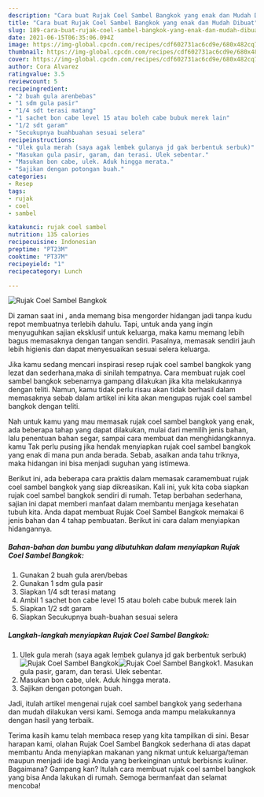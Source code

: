 ```yaml
---
description: "Cara buat Rujak Coel Sambel Bangkok yang enak dan Mudah Dibuat"
title: "Cara buat Rujak Coel Sambel Bangkok yang enak dan Mudah Dibuat"
slug: 189-cara-buat-rujak-coel-sambel-bangkok-yang-enak-dan-mudah-dibuat
date: 2021-06-15T06:35:06.094Z
image: https://img-global.cpcdn.com/recipes/cdf602731ac6cd9e/680x482cq70/rujak-coel-sambel-bangkok-foto-resep-utama.jpg
thumbnail: https://img-global.cpcdn.com/recipes/cdf602731ac6cd9e/680x482cq70/rujak-coel-sambel-bangkok-foto-resep-utama.jpg
cover: https://img-global.cpcdn.com/recipes/cdf602731ac6cd9e/680x482cq70/rujak-coel-sambel-bangkok-foto-resep-utama.jpg
author: Cora Alvarez
ratingvalue: 3.5
reviewcount: 5
recipeingredient:
- "2 buah gula arenbebas"
- "1 sdm gula pasir"
- "1/4 sdt terasi matang"
- "1 sachet bon cabe level 15 atau boleh cabe bubuk merek lain"
- "1/2 sdt garam"
- "Secukupnya buahbuahan sesuai selera"
recipeinstructions:
- "Ulek gula merah (saya agak lembek gulanya jd gak berbentuk serbuk)"
- "Masukan gula pasir, garam, dan terasi. Ulek sebentar."
- "Masukan bon cabe, ulek. Aduk hingga merata."
- "Sajikan dengan potongan buah."
categories:
- Resep
tags:
- rujak
- coel
- sambel

katakunci: rujak coel sambel 
nutrition: 135 calories
recipecuisine: Indonesian
preptime: "PT23M"
cooktime: "PT37M"
recipeyield: "1"
recipecategory: Lunch

---
```



![Rujak Coel Sambel Bangkok](https://img-global.cpcdn.com/recipes/cdf602731ac6cd9e/680x482cq70/rujak-coel-sambel-bangkok-foto-resep-utama.jpg)

Di zaman  saat ini , anda memang bisa mengorder hidangan jadi tanpa kudu repot membuatnya terlebih dahulu. Tapi, untuk anda yang ingin menyuguhkan sajian eksklusif untuk keluarga, maka kamu memang lebih bagus memasaknya dengan tangan sendiri. Pasalnya, memasak sendiri jauh lebih higienis dan dapat menyesuaikan sesuai selera keluarga.

Jika kamu sedang mencari inspirasi resep rujak coel sambel bangkok yang lezat dan sederhana,maka di sinilah tempatnya. Cara membuat rujak coel sambel bangkok  sebenarnya gampang dilakukan jika kita melakukannya dengan teliti. Namun, kamu tidak perlu risau akan tidak berhasil dalam memasaknya 
sebab dalam artikel ini kita akan mengupas rujak coel sambel bangkok dengan teliti.  



Nah untuk kamu yang mau memasak rujak coel sambel bangkok yang enak, ada beberapa tahap yang dapat dilakukan, mulai dari memilih jenis bahan, lalu penentuan bahan segar, sampai cara membuat dan menghidangkannya. kamu Tak perlu pusing jika hendak menyiapkan rujak coel sambel bangkok yang enak di mana pun anda berada. Sebab, asalkan anda  tahu triknya, maka hidangan ini bisa menjadi suguhan yang istimewa.

Berikut ini, ada beberapa cara praktis  dalam memasak caramembuat rujak coel sambel bangkok yang siap dikreasikan. Kali ini, yuk kita coba siapkan rujak coel sambel bangkok sendiri di rumah. Tetap berbahan sederhana, sajian ini dapat memberi manfaat dalam membantu menjaga kesehatan tubuh kita. Anda dapat membuat Rujak Coel Sambel Bangkok memakai 6 jenis bahan dan 4 tahap pembuatan. Berikut ini cara dalam menyiapkan hidangannya.

<!--inarticleads1-->

##### Bahan-bahan dan bumbu yang dibutuhkan dalam menyiapkan Rujak Coel Sambel Bangkok:

1. Gunakan 2 buah gula aren/bebas
1. Gunakan 1 sdm gula pasir
1. Siapkan 1/4 sdt terasi matang
1. Ambil 1 sachet bon cabe level 15 atau boleh cabe bubuk merek lain
1. Siapkan 1/2 sdt garam
1. Siapkan Secukupnya buah-buahan sesuai selera




<!--inarticleads2-->

##### Langkah-langkah menyiapkan Rujak Coel Sambel Bangkok:

1. Ulek gula merah (saya agak lembek gulanya jd gak berbentuk serbuk)
<img src="https://img-global.cpcdn.com/steps/b241fcae4ce61d36/160x128cq70/rujak-coel-sambel-bangkok-langkah-memasak-1-foto.jpg" alt="Rujak Coel Sambel Bangkok"><img src="https://img-global.cpcdn.com/steps/1014cc74d0a86a0b/160x128cq70/rujak-coel-sambel-bangkok-langkah-memasak-1-foto.jpg" alt="Rujak Coel Sambel Bangkok">1. Masukan gula pasir, garam, dan terasi. Ulek sebentar.
1. Masukan bon cabe, ulek. Aduk hingga merata.
1. Sajikan dengan potongan buah.




Jadi, itulah artikel mengenai  rujak coel sambel bangkok  yang sederhana dan mudah dilakukan versi kami. Semoga anda mampu melakukannya dengan hasil yang terbaik. 

Terima kasih kamu telah membaca resep yang kita tampilkan di sini. Besar harapan kami, olahan  Rujak Coel Sambel Bangkok sederhana di atas dapat membantu Anda menyiapkan makanan yang nikmat untuk keluarga/teman maupun menjadi ide bagi Anda yang berkeinginan untuk berbisnis kuliner. Bagaimana? Gampang kan? Itulah cara membuat rujak coel sambel bangkok yang bisa Anda lakukan di rumah. Semoga bermanfaat dan selamat mencoba!

